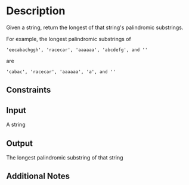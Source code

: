 # Description
Given a string, return the longest of that string's palindromic substrings.

For example, the longest palindromic substrings of

```
'eecabachggh', 'racecar', 'aaaaaa', 'abcdefg', and ''
```

are

```
'cabac', 'racecar', 'aaaaaa', 'a', and ''
```

## Constraints

## Input
A string

## Output
The longest palindromic substring of that string

## Additional Notes